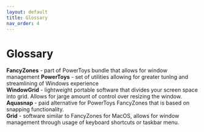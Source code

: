 ```yaml
---
layout: default
title: Glossary
nav_order: 4
---
```


# Glossary

**FancyZones** - part of PowerToys bundle that allows for window management
**PowerToys** - set of utilities allowing for greater tunIng and streamlining of Windows experience\
**WindowGrid** - lightweight portable software that divides your screen space into grid. Allows for jarge amount of control over resizing the window.\
**Aquasnap** - paid alternative for PowerToys FancyZones that is based on snapping functionality.\
**Grid** - software similar to FancyZones for MacOS, allows for window management through usage of keyboard shortcuts or taskbar menu.
